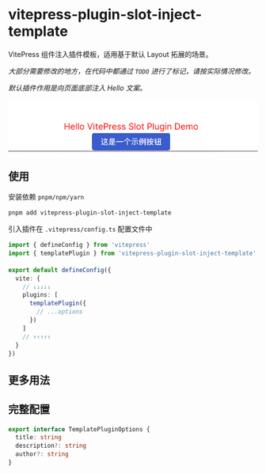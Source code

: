 # vitepress-plugin-slot-inject-template

VitePress 组件注入插件模板，适用基于默认 Layout 拓展的场景。

<!-- 请按照实际情况修改 package.json 中的包相关描述信息 -->

*大部分需要修改的地方，在代码中都通过 `TODO` 进行了标记，请按实际情况修改。*

*默认插件作用是向页面底部注入 Hello 文案。*

![alt text](image.png)
## 使用
安装依赖 `pnpm/npm/yarn`
```sh
pnpm add vitepress-plugin-slot-inject-template
```

引入插件在 `.vitepress/config.ts` 配置文件中

```ts
import { defineConfig } from 'vitepress'
import { templatePlugin } from 'vitepress-plugin-slot-inject-template'

export default defineConfig({
  vite: {
    // ↓↓↓↓↓
    plugins: [
      templatePlugin({
        // ...options
      })
    ]
    // ↑↑↑↑↑
  }
})
```

## 更多用法
<!-- TODO 补充更多用法 -->

## 完整配置
<!-- 参数的 TS 类型定义 -->
```ts
export interface TemplatePluginOptions {
  title: string
  description?: string
  author?: string
}
```
